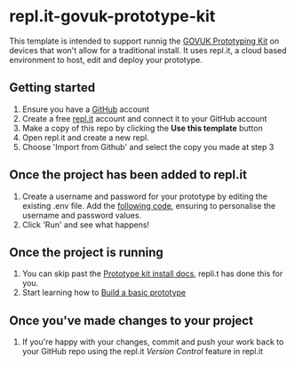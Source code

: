 # repl.it-govuk-prototype-kit

This template is intended to support runnig the [GOVUK Prototyping Kit](https://govuk-prototype-kit.herokuapp.com/) on devices that won't allow for a traditional install. It uses repl.it, a cloud based environment to host, edit and deploy your prototype.

## Getting started

1. Ensure you have a [GitHub](https://github.com/) account
2. Create a free [repl.it](https://repl.it/) account and connect it to your GitHub account
3. Make a copy of this repo by clicking the **Use this template** button
4. Open repl.it and create a new repl.
5. Choose 'Import from Github' and select the copy you made at step 3

## Once the project has been added to repl.it

1. Create a username and password for your prototype by editing the existing .env file. Add the [following code](https://gist.github.com/jesseyuen/fa7743da8a1e7d3082c6319326744054), ensuring to personalise the username and password values. 
2. Click 'Run' and see what happens!

## Once the project is running

1. You can skip past the [Prototype kit install docs](https://govuk-prototype-kit.herokuapp.com/docs/install), repli.t has done this for you.
2. Start learning how to [Build a basic prototype](https://govuk-prototype-kit.herokuapp.com/docs/make-first-prototype/start)

## Once you've made changes to your project

1. If you're happy with your changes, commit and push your work back to your GitHub repo using the repl.it *Version Control* feature in repl.it
